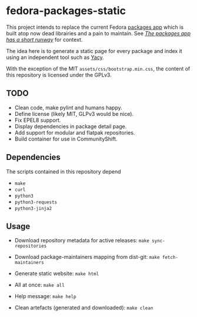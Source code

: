 # fedora-packages-static

This project intends to replace the current Fedora [packages
app](https://apps.fedoraproject.org/packages/) which is built atop now dead
librairies and a pain to maintain. See *[The packages app has a short
runway](https://lists.fedoraproject.org/archives/list/infrastructure@lists.fedoraproject.org/thread/WWQG4RE5PSR5I2GND5SVWGMZRJNVRRPS/)*
for context.

The idea here is to generate a static page for every package and index it using
an independent tool such as [Yacy](https://yacy.net/).

With the exception of the MIT `assets/css/bootstrap.min.css`, the content of
this repository is licensed under the GPLv3.

## TODO

* Clean code, make pylint and humans happy.
* Define license (likely MIT, GLPv3 would be nice).
* Fix EPEL8 support.
* Display dependencies in package detail page.
* Add support for modular and flatpak repositories.
* Build container for use in CommunityShift.

## Dependencies

The scripts contained in this repository depend

* `make`
* `curl`
* `python3`
* `python3-requests`
* `python3-jinja2`

## Usage

* Download repository metadata for active releases: `make sync-repositories`
* Download package-maintainers mapping from dist-git: `make fetch-maintainers`
* Generate static website: `make html`

* All at once: `make all`
* Help message: `make help`
* Clean artefacts (generated and downloaded): `make clean`

